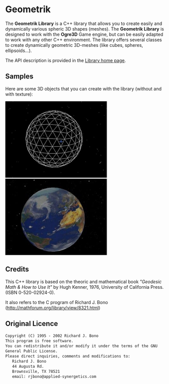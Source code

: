 # Geometrik

The **Geometrik Library** is a C++ library that allows you to create easily and dynamically various spheric 3D shapes (meshes).
The **Geometrik Library** is designed to work with the **Ogre3D** Game engine, but can be easily adapted to work with any other C++ environment.
The library offers several classes to create dynamically geometric 3D-meshes (like cubes, spheres, ellipsoids...).

The API description is provided in the [Library home page](https://sphinkie.github.io/Geometrik/index.html).

## Samples
Here are some 3D objects that you can create with the library (without and with texture):

![Level5 C1 type geosphere](docs/images/geometrik_geosphere_c1-5.jpg)
![Textured sphere](docs/images/textured_sphere.jpg)

## Credits

This C++ library is based on the theoric and mathematical book _"Geodesic Math & How to Use It"_ by Hugh Kenner, 1976, University of California Press. (ISBN 0-520-02924-0).  

It also refers to the C program of Richard J. Bono (http://mathforum.org/library/view/8321.html)

## Original Licence

	Copyright (C) 1995 - 2002 Richard J. Bono
	This program is free software.
	You can redistribute it and/or modify it under the terms of the GNU General Public License.
	Please direct inquiries, comments and modifications to:
	   Richard J. Bono
	   44 Augusta Rd.
	   Brownsville, TX 78521
	   email: rjbono@applied-synergetics.com


